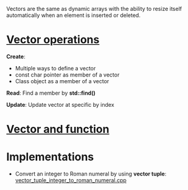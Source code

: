 Vectors are the same as dynamic arrays with the ability to resize itself automatically when an element is inserted or deleted.

# [Vector operations](Vector%20operations.md)

**Create**: 
* Multiple ways to define a vector 
* const char pointer as member of a vector
* Class object as a member of a vector

**Read**: Find a member by **std::find()**

**Update**: Update vector at specific by index

# [Vector and function]()
# Implementations
* Convert an integer to Roman numeral by using **vector tuple**: [vector_tuple_integer_to_roman_numeral.cpp](../src/vector_tuple_integer_to_roman_numeral.cpp)

